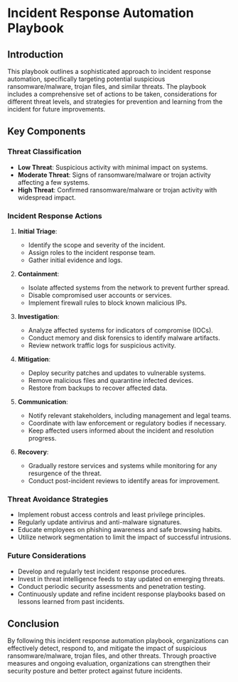 # Incident Response Automation Playbook

## Introduction
This playbook outlines a sophisticated approach to incident response automation, specifically targeting potential suspicious ransomware/malware, trojan files, and similar threats. The playbook includes a comprehensive set of actions to be taken, considerations for different threat levels, and strategies for prevention and learning from the incident for future improvements.

## Key Components

### Threat Classification
- **Low Threat**: Suspicious activity with minimal impact on systems.
- **Moderate Threat**: Signs of ransomware/malware or trojan activity affecting a few systems.
- **High Threat**: Confirmed ransomware/malware or trojan activity with widespread impact.

### Incident Response Actions
1. **Initial Triage**:
   - Identify the scope and severity of the incident.
   - Assign roles to the incident response team.
   - Gather initial evidence and logs.

2. **Containment**:
   - Isolate affected systems from the network to prevent further spread.
   - Disable compromised user accounts or services.
   - Implement firewall rules to block known malicious IPs.

3. **Investigation**:
   - Analyze affected systems for indicators of compromise (IOCs).
   - Conduct memory and disk forensics to identify malware artifacts.
   - Review network traffic logs for suspicious activity.

4. **Mitigation**:
   - Deploy security patches and updates to vulnerable systems.
   - Remove malicious files and quarantine infected devices.
   - Restore from backups to recover affected data.

5. **Communication**:
   - Notify relevant stakeholders, including management and legal teams.
   - Coordinate with law enforcement or regulatory bodies if necessary.
   - Keep affected users informed about the incident and resolution progress.

6. **Recovery**:
   - Gradually restore services and systems while monitoring for any resurgence of the threat.
   - Conduct post-incident reviews to identify areas for improvement.

### Threat Avoidance Strategies
- Implement robust access controls and least privilege principles.
- Regularly update antivirus and anti-malware signatures.
- Educate employees on phishing awareness and safe browsing habits.
- Utilize network segmentation to limit the impact of successful intrusions.

### Future Considerations
- Develop and regularly test incident response procedures.
- Invest in threat intelligence feeds to stay updated on emerging threats.
- Conduct periodic security assessments and penetration testing.
- Continuously update and refine incident response playbooks based on lessons learned from past incidents.

## Conclusion
By following this incident response automation playbook, organizations can effectively detect, respond to, and mitigate the impact of suspicious ransomware/malware, trojan files, and other threats. Through proactive measures and ongoing evaluation, organizations can strengthen their security posture and better protect against future incidents.

